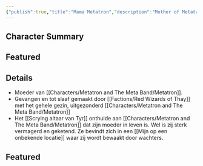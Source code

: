 ```yaml
---
{"publish":true,"title":"Mama Metatron","description":"Mother of Metatron the Magnificent","created":"2025-07-16T00:45:27.599+02:00","modified":"2025-07-16T00:45:27.599+02:00","published":"2025-07-16T00:45:27.599+02:00","cssclasses":""}
---
```


## Character Summary

## Featured

## Details
* Moeder van [[Characters/Metatron and The Meta Band/Metatron]].
* Gevangen en tot slaaf gemaakt door [[Factions/Red Wizards of Thay]] met het gehele gezin, uitgezonderd [[Characters/Metatron and The Meta Band/Metatron]]
* Het [[Scrying altaar van Tyr]] onthulde aan [[Characters/Metatron and The Meta Band/Metatron]] dat zijn moeder in leven is. Wel is zij sterk vermagerd en geketend. Ze bevindt zich in een [[Mijn op een onbekende locatie]] waar zij wordt bewaakt door wachters.

## Featured


